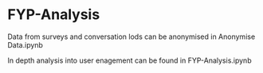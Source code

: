 # FYP-Analysis

Data from surveys and conversation lods can be anonymised in Anonymise Data.ipynb

In depth analysis into user enagement can be found in FYP-Analysis.ipynb
